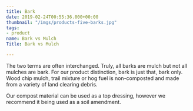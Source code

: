 ```yaml
---
title: Bark
date: 2019-02-24T00:55:36.000+00:00
thumbnail: "/imgs/products-five-barks.jpg"
tags:
- product
name: Bark vs Mulch
Title: Bark vs Mulch

---
```

The two terms are often interchanged. Truly, all barks are mulch but not all mulches are bark.  For our product distinction, bark is just that, bark only. Wood chip mulch, trail mixture or hog fuel is non-composted and made from a variety of land clearing debris.

Our compost material can be used as a top dressing, however we recommend it being used as a soil amendment.